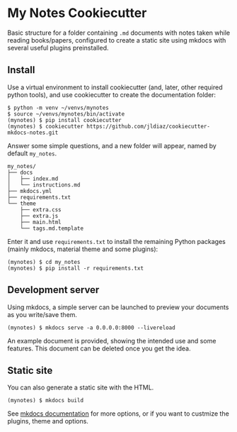 # My Notes Cookiecutter

Basic structure for a folder containing `.md` documents with notes taken while reading books/papers, configured to create a static site using mkdocs with several useful plugins preinstalled.


## Install

Use a virtual environment to install cookiecutter (and, later, other required python tools), and use cookiecutter to create the documentation folder:

```
$ python -m venv ~/venvs/mynotes
$ source ~/venvs/mynotes/bin/activate
(mynotes) $ pip install cookiecutter
(mynotes) $ cookiecutter https://github.com/jldiaz/cookiecutter-mkdocs-notes.git
```

Answer some simple questions, and a new folder will appear, named by default `my_notes`.

```
my_notes/
├── docs
│   ├── index.md
│   └── instructions.md
├── mkdocs.yml
├── requirements.txt
└── theme
    ├── extra.css
    ├── extra.js
    ├── main.html
    └── tags.md.template
```

Enter it and use `requirements.txt` to install the remaining Python packages (mainly mkdocs, material theme and some plugins):

```
(mynotes) $ cd my_notes
(mynotes) $ pip install -r requirements.txt
```

## Development server

Using mkdocs, a simple server can be launched to preview your documents as you write/save them.

```
(mynotes) $ mkdocs serve -a 0.0.0.0:8000 --livereload
```

An example document is provided, showing the intended use and some features. This document can be deleted once you get the idea.

## Static site

You can also generate a static site with the HTML.

```
(mynotes) $ mkdocs build
```

See [mkdocs documentation](https://www.mkdocs.org/) for more options, or if you want to custmize the plugins, theme and options.
